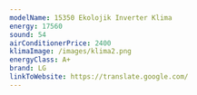 ```yaml
---
modelName: 15350 Ekolojik Inverter Klima
energy: 17560
sound: 54
airConditionerPrice: 2400
klimaImage: /images/klima2.png
energyClass: A+
brand: LG
linkToWebsite: https://translate.google.com/
---
```

